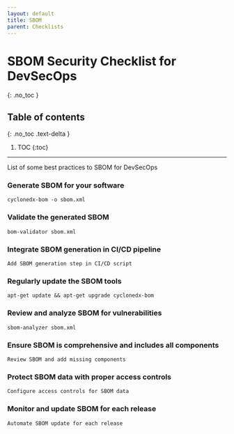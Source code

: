 ```yaml
---
layout: default
title: SBOM
parent: Checklists
---
```


# SBOM Security Checklist for DevSecOps
{: .no_toc }

## Table of contents
{: .no_toc .text-delta }

1. TOC
{:toc}

---

<span class="d-inline-block p-2 mr-1 v-align-middle bg-green-000"></span>List of some best practices to SBOM for DevSecOps




### Generate SBOM for your software

```
cyclonedx-bom -o sbom.xml
```


### Validate the generated SBOM   

```
bom-validator sbom.xml
```

### Integrate SBOM generation in CI/CD pipeline              

```
Add SBOM generation step in CI/CD script
```


### Regularly update the SBOM tools 

```
apt-get update && apt-get upgrade cyclonedx-bom
```

### Review and analyze SBOM for vulnerabilities

```
sbom-analyzer sbom.xml
```

### Ensure SBOM is comprehensive and includes all components

```
Review SBOM and add missing components
```

### Protect SBOM data with proper access controls  

```
Configure access controls for SBOM data 
```


### Monitor and update SBOM for each release      

```
Automate SBOM update for each release
```

